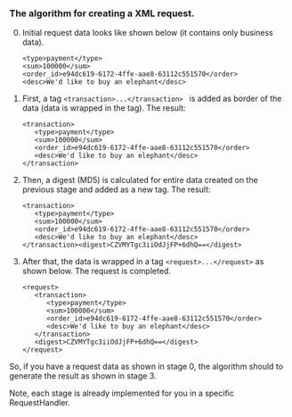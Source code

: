 ### The algorithm for creating a XML request.

0. Initial request data looks like shown below (it contains only business data).

    <!-- language : xml -->
       <type>payment</type>
       <sum>100000</sum>
       <order_id>e94dc619-6172-4ffe-aae8-63112c551570</order>
       <desc>We'd like to buy an elephant</desc>

1. First, a tag `<transaction>...</transaction> ` is added as border of the data (data is wrapped in the tag). The result:

    ```
    <transaction>
       <type>payment</type>
       <sum>100000</sum>
       <order_id>e94dc619-6172-4ffe-aae8-63112c551570</order>
       <desc>We'd like to buy an elephant</desc>
    </transaction>
    ```
2. Then, a digest (MD5) is calculated for entire data created on the previous stage and added as a new tag. The result:
    
    ```
    <transaction>
       <type>payment</type>
       <sum>100000</sum>
       <order_id>e94dc619-6172-4ffe-aae8-63112c551570</order>
       <desc>We'd like to buy an elephant</desc>
    </transaction><digest>CZVMYTgc3iiOdJjFP+6dhQ==</digest>
    ```

3. After that, the data is wrapped in a tag `<request>...</request>` as shown below. The request is completed.

    <!-- language : xml -->
       <request>
          <transaction>
             <type>payment</type>
             <sum>100000</sum>
             <order_id>e94dc619-6172-4ffe-aae8-63112c551570</order>
             <desc>We'd like to buy an elephant</desc>
          </transaction>
          <digest>CZVMYTgc3iiOdJjFP+6dhQ==</digest>
       </request>

So, if you have a request data as shown in stage 0, the algorithm should to generate the result as shown in stage 3.

Note, each stage is already implemented for you in a specific RequestHandler.
